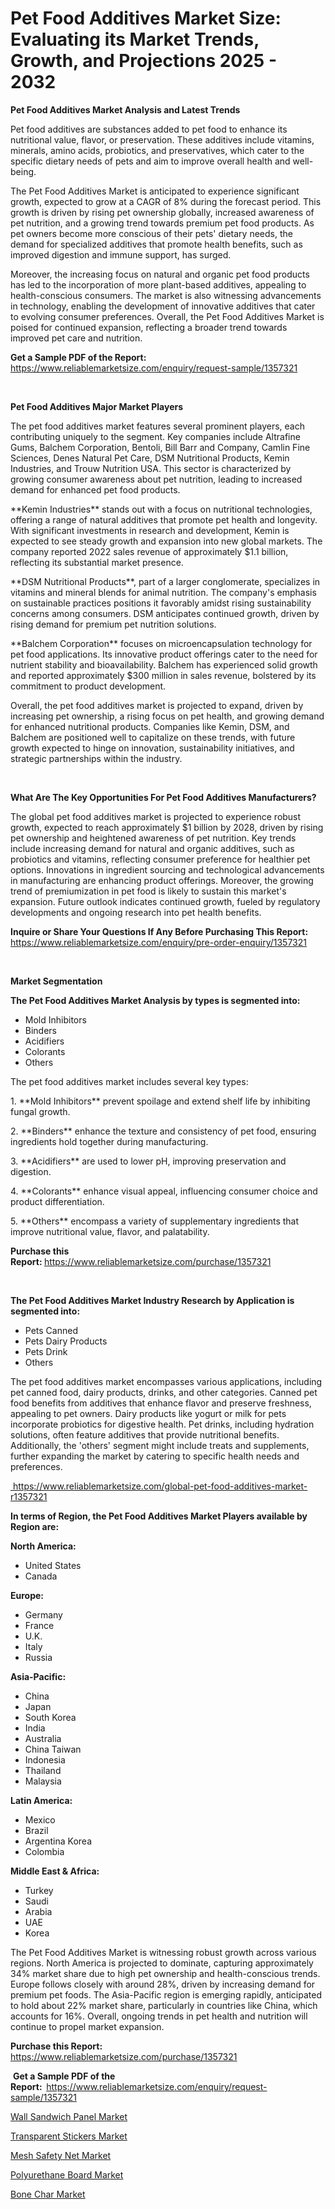 <p><h1>Pet Food Additives Market Size: Evaluating its Market Trends, Growth, and Projections 2025 - 2032</h1></p><p><strong>Pet Food Additives Market Analysis and Latest Trends</strong></p>
<p><p>Pet food additives are substances added to pet food to enhance its nutritional value, flavor, or preservation. These additives include vitamins, minerals, amino acids, probiotics, and preservatives, which cater to the specific dietary needs of pets and aim to improve overall health and well-being. </p><p>The Pet Food Additives Market is anticipated to experience significant growth, expected to grow at a CAGR of 8% during the forecast period. This growth is driven by rising pet ownership globally, increased awareness of pet nutrition, and a growing trend towards premium pet food products. As pet owners become more conscious of their pets' dietary needs, the demand for specialized additives that promote health benefits, such as improved digestion and immune support, has surged. </p><p>Moreover, the increasing focus on natural and organic pet food products has led to the incorporation of more plant-based additives, appealing to health-conscious consumers. The market is also witnessing advancements in technology, enabling the development of innovative additives that cater to evolving consumer preferences. Overall, the Pet Food Additives Market is poised for continued expansion, reflecting a broader trend towards improved pet care and nutrition.</p></p>
<p><strong>Get a Sample PDF of the Report:&nbsp;</strong> <a href="https://www.reliablemarketsize.com/enquiry/request-sample/1357321?utm_campaign=1131&utm_medium=2&utm_source=Github&utm_content=ia&utm_term=31032025&utm_id=pet-food-additives">https://www.reliablemarketsize.com/enquiry/request-sample/1357321</a></p>
<p>&nbsp;</p>
<p><strong>Pet Food Additives Major Market Players</strong></p>
<p><p>The pet food additives market features several prominent players, each contributing uniquely to the segment. Key companies include Altrafine Gums, Balchem Corporation, Bentoli, Bill Barr and Company, Camlin Fine Sciences, Denes Natural Pet Care, DSM Nutritional Products, Kemin Industries, and Trouw Nutrition USA. This sector is characterized by growing consumer awareness about pet nutrition, leading to increased demand for enhanced pet food products.</p><p>**Kemin Industries** stands out with a focus on nutritional technologies, offering a range of natural additives that promote pet health and longevity. With significant investments in research and development, Kemin is expected to see steady growth and expansion into new global markets. The company reported 2022 sales revenue of approximately $1.1 billion, reflecting its substantial market presence.</p><p>**DSM Nutritional Products**, part of a larger conglomerate, specializes in vitamins and mineral blends for animal nutrition. The company's emphasis on sustainable practices positions it favorably amidst rising sustainability concerns among consumers. DSM anticipates continued growth, driven by rising demand for premium pet nutrition solutions.</p><p>**Balchem Corporation** focuses on microencapsulation technology for pet food applications. Its innovative product offerings cater to the need for nutrient stability and bioavailability. Balchem has experienced solid growth and reported approximately $300 million in sales revenue, bolstered by its commitment to product development.</p><p>Overall, the pet food additives market is projected to expand, driven by increasing pet ownership, a rising focus on pet health, and growing demand for enhanced nutritional products. Companies like Kemin, DSM, and Balchem are positioned well to capitalize on these trends, with future growth expected to hinge on innovation, sustainability initiatives, and strategic partnerships within the industry.</p></p>
<p>&nbsp;</p>
<p><strong>What Are The Key Opportunities For Pet Food Additives Manufacturers?</strong></p>
<p><p>The global pet food additives market is projected to experience robust growth, expected to reach approximately $1 billion by 2028, driven by rising pet ownership and heightened awareness of pet nutrition. Key trends include increasing demand for natural and organic additives, such as probiotics and vitamins, reflecting consumer preference for healthier pet options. Innovations in ingredient sourcing and technological advancements in manufacturing are enhancing product offerings. Moreover, the growing trend of premiumization in pet food is likely to sustain this market's expansion. Future outlook indicates continued growth, fueled by regulatory developments and ongoing research into pet health benefits.</p></p>
<p><strong>Inquire or Share Your Questions If Any Before Purchasing This Report:</strong> <a href="https://www.reliablemarketsize.com/enquiry/pre-order-enquiry/1357321?utm_campaign=1131&utm_medium=2&utm_source=Github&utm_content=ia&utm_term=31032025&utm_id=pet-food-additives">https://www.reliablemarketsize.com/enquiry/pre-order-enquiry/1357321</a></p>
<p>&nbsp;</p>
<p><strong>Market Segmentation</strong></p>
<p><strong>The Pet Food Additives Market Analysis by types is segmented into:</strong></p>
<p><ul><li>Mold Inhibitors</li><li>Binders</li><li>Acidifiers</li><li>Colorants</li><li>Others</li></ul></p>
<p><p>The pet food additives market includes several key types: </p><p>1. **Mold Inhibitors** prevent spoilage and extend shelf life by inhibiting fungal growth.</p><p>2. **Binders** enhance the texture and consistency of pet food, ensuring ingredients hold together during manufacturing.</p><p>3. **Acidifiers** are used to lower pH, improving preservation and digestion.</p><p>4. **Colorants** enhance visual appeal, influencing consumer choice and product differentiation.</p><p>5. **Others** encompass a variety of supplementary ingredients that improve nutritional value, flavor, and palatability.</p></p>
<p><strong>Purchase this Report:&nbsp;</strong><a href="https://www.reliablemarketsize.com/purchase/1357321?utm_campaign=1131&utm_medium=2&utm_source=Github&utm_content=ia&utm_term=31032025&utm_id=pet-food-additives">https://www.reliablemarketsize.com/purchase/1357321</a></p>
<p>&nbsp;</p>
<p><strong>The Pet Food Additives Market Industry Research by Application is segmented into:</strong></p>
<p><ul><li>Pets Canned</li><li>Pets Dairy Products</li><li>Pets Drink</li><li>Others</li></ul></p>
<p><p>The pet food additives market encompasses various applications, including pet canned food, dairy products, drinks, and other categories. Canned pet food benefits from additives that enhance flavor and preserve freshness, appealing to pet owners. Dairy products like yogurt or milk for pets incorporate probiotics for digestive health. Pet drinks, including hydration solutions, often feature additives that provide nutritional benefits. Additionally, the 'others' segment might include treats and supplements, further expanding the market by catering to specific health needs and preferences.</p></p>
<p><a href="https://www.reliablemarketsize.com/global-pet-food-additives-market-r1357321?utm_campaign=1131&utm_medium=2&utm_source=Github&utm_content=ia&utm_term=31032025&utm_id=pet-food-additives">&nbsp;https://www.reliablemarketsize.com/global-pet-food-additives-market-r1357321</a></p>
<p><strong>In terms of Region, the Pet Food Additives Market Players available by Region are:</strong></p>
<p>
    <p> <strong> North America: </strong>
        <ul>
            <li>United States</li>
            <li>Canada</li>
        </ul>
        </p> 
    <p> <strong> Europe: </strong>
        <ul>
            <li>Germany</li>
            <li>France</li>
            <li>U.K.</li>
            <li>Italy</li>
            <li>Russia</li>
        </ul>
        </p> 
    <p> <strong> Asia-Pacific: </strong>
        <ul>
            <li>China</li>
            <li>Japan</li>
            <li>South Korea</li>
            <li>India</li>
            <li>Australia</li>
            <li>China Taiwan</li>
            <li>Indonesia</li>
            <li>Thailand</li>
            <li>Malaysia</li>
        </ul>
        </p> 
    <p> <strong> Latin America: </strong>
        <ul>
            <li>Mexico</li>
            <li>Brazil</li>
            <li>Argentina Korea</li>
            <li>Colombia</li>
        </ul>
        </p> 
    <p> <strong> Middle East & Africa: </strong>
        <ul>
            <li>Turkey</li>
            <li>Saudi</li>
            <li>Arabia</li>
            <li>UAE</li>
            <li>Korea</li>
        </ul>
    </p>
    </p>
<p><p>The Pet Food Additives Market is witnessing robust growth across various regions. North America is projected to dominate, capturing approximately 34% market share due to high pet ownership and health-conscious trends. Europe follows closely with around 28%, driven by increasing demand for premium pet foods. The Asia-Pacific region is emerging rapidly, anticipated to hold about 22% market share, particularly in countries like China, which accounts for 16%. Overall, ongoing trends in pet health and nutrition will continue to propel market expansion.</p></p>
<p><strong>Purchase this Report: </strong><a href="https://www.reliablemarketsize.com/purchase/1357321?utm_campaign=1131&utm_medium=2&utm_source=Github&utm_content=ia&utm_term=31032025&utm_id=pet-food-additives">https://www.reliablemarketsize.com/purchase/1357321</a></p>
<p>&nbsp;<strong>Get a Sample PDF of the Report:&nbsp;&nbsp;</strong><a href="https://www.reliablemarketsize.com/enquiry/request-sample/1357321?utm_campaign=1131&utm_medium=2&utm_source=Github&utm_content=ia&utm_term=31032025&utm_id=pet-food-additives">https://www.reliablemarketsize.com/enquiry/request-sample/1357321</a></p>
<p><strong></strong></p>
<p><p><a href="https://github.com/leptouwrites/Market-Research-Report-List-1/blob/main/wall-sandwich-panel-market.md?utm_campaign=1131&utm_medium=2&utm_source=Github&utm_content=ia&utm_term=31032025&utm_id=pet-food-additives">Wall Sandwich Panel Market</a></p><p><a href="https://github.com/etapaqanee/Market-Research-Report-List-1/blob/main/transparent-stickers-market.md?utm_campaign=1131&utm_medium=2&utm_source=Github&utm_content=ia&utm_term=31032025&utm_id=pet-food-additives">Transparent Stickers Market</a></p><p><a href="https://github.com/colloerrinbp/Market-Research-Report-List-1/blob/main/mesh-safety-net-market.md?utm_campaign=1131&utm_medium=2&utm_source=Github&utm_content=ia&utm_term=31032025&utm_id=pet-food-additives">Mesh Safety Net Market</a></p><p><a href="https://github.com/sphaabrose/Market-Research-Report-List-1/blob/main/polyurethane-board-market.md?utm_campaign=1131&utm_medium=2&utm_source=Github&utm_content=ia&utm_term=31032025&utm_id=pet-food-additives">Polyurethane Board Market</a></p><p><a href="https://github.com/bhatttutty2p/Market-Research-Report-List-1/blob/main/bone-char-market.md?utm_campaign=1131&utm_medium=2&utm_source=Github&utm_content=ia&utm_term=31032025&utm_id=pet-food-additives">Bone Char Market</a></p></p>